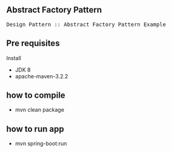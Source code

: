 ## Abstract Factory Pattern
<pre>Design Pattern :: Abstract Factory Pattern Example</pre>

## Pre requisites
Install
* JDK 8
* apache-maven-3.2.2

## how to compile
* mvn clean package

## how to run app
* mvn spring-boot:run
